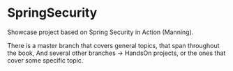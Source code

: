 # SpringSecurity
Showcase project based on Spring Security in Action (Manning).

There is a master branch that covers general topics, that span throughout the book,
And several other branches -> HandsOn projects,
or the ones that cover some specific topic.

